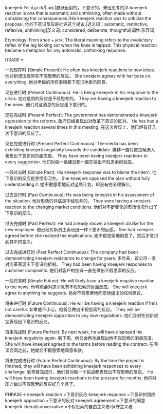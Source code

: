 kneejerk:/ˈniːdʒɜːrk/| adj.|膝跃反射的，下意识的，未经思考的|A kneejerk reaction is one that is automatic and unthinking, often made without considering the consequences.|His kneejerk reaction was to criticize the proposal. 他的下意识反应是批评这个提议.|近义词：automatic, instinctive, reflexive, unthinking|反义词: considered, deliberate, thoughtful|词性:形容词

Etymology:
From *knee* + *jerk*.  The literal meaning refers to the involuntary reflex of the leg kicking out when the knee is tapped.  This physical reaction became a metaphor for any automatic, unthinking response.


USAGE->

一般现在时 (Simple Present):
He often has kneejerk reactions to new ideas. 他对新想法经常有不假思索的反应。
She kneejerk agrees with her boss on everything. 她对老板的所有事情都下意识地表示同意。

现在进行时 (Present Continuous):
He is being kneejerk in his response to the crisis. 他对危机的反应是不经思考的。
They are having a kneejerk reaction to the news. 他们对这消息的反应是下意识的。

现在完成时 (Present Perfect):
The government has demonstrated a kneejerk opposition to the reforms. 政府已经表现出对改革下意识的反对。
He has had a kneejerk reaction several times in this meeting.  在这次会议上，他已经有好几次下意识的反应了。


现在完成进行时 (Present Perfect Continuous):
The media has been exhibiting kneejerk negativity towards the candidate.  媒体一直对这位候选人表现出下意识的负面态度。
They have been having kneejerk reactions to every suggestion. 他们对每一条建议都一直在做出不假思索的反应。

一般过去时 (Simple Past):
His kneejerk response was to blame the intern. 他下意识的反应是责怪实习生。
She kneejerk opposed the plan without fully understanding it.  她不假思索地反对这项计划，却没有完全理解它。


过去进行时 (Past Continuous):
He was being kneejerk in his assessment of the situation. 他对形势的评估是不经思考的。
They were having a kneejerk reaction to the changing market conditions.  他们对不断变化的市场情况作出了下意识的反应。

过去完成时 (Past Perfect):
He had already shown a kneejerk dislike for the new employee. 他已经对新员工表现出一种下意识的反感。
She had kneejerk agreed before she realized the implications.  她不假思索地同意了，然后才意识到其中的含义。

过去完成进行时 (Past Perfect Continuous):
The company had been demonstrating kneejerk resistance to change for years.  多年来，该公司一直对变革表现出下意识的抵制。
They had been having kneejerk responses to customer complaints. 他们对客户的投诉一直在做出不假思索的反应。

一般将来时 (Simple Future):
He will likely have a kneejerk negative reaction to the news. 他可能会对这消息有不假思索的负面反应。
She will kneejerk agree to anything he suggests. 她会不假思索地同意他提出的任何建议。

将来进行时 (Future Continuous):
He will be having a kneejerk reaction if he's not careful. 如果他不小心，他将会做出不假思索的反应。
They will be demonstrating kneejerk opposition to any new regulations. 他们会对任何新规定表现出下意识的反对。


将来完成时 (Future Perfect):
By next week, he will have displayed his kneejerk negativity again. 到下周，他又会再次展现出他不假思索的消极态度。
She will have kneejerk agreed to the terms before reading the contract. 在阅读合同之前，她就会不假思索地同意条款。

将来完成进行时 (Future Perfect Continuous):
By the time the project is finished, they will have been exhibiting kneejerk responses to every challenge. 到项目完成时，他们将对每一个挑战都表现出不假思索的反应。
He will have been having kneejerk reactions to the pressure for months. 他将对压力做出不假思索的反应好几个月了。



PHRASE->
kneejerk reaction =下意识反应
kneejerk response =下意识的回应
kneejerk opposition =下意识的反对
kneejerk agreement =下意识的同意
kneejerk liberal/conservative =不假思索的自由主义者/保守主义者
